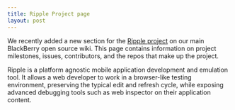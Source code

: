 ```yaml
---
title: Ripple Project page
layout: post
---
```


We recently added a new section for the [Ripple project](http://blackberry.github.com/ripple) on our main BlackBerry open source wiki.  This page contains information on project milestones, issues, contributors, and the repos that make up the project.

Ripple is a platform agnostic mobile application development and emulation tool. It allows a web developer to work in a browser-like testing environment, preserving the typical edit and refresh cycle, while exposing advanced debugging tools such as web inspector on their application content.